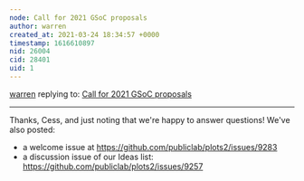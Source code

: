 ```yaml
---
node: Call for 2021 GSoC proposals
author: warren
created_at: 2021-03-24 18:34:57 +0000
timestamp: 1616610897
nid: 26004
cid: 28401
uid: 1
---
```




[warren](../profile/warren) replying to: [Call for 2021 GSoC proposals](../notes/cess/03-24-2021/call-for-2021-gsoc-proposals)

----
Thanks, Cess, and just noting that we're happy to answer questions! We've also posted:

* a welcome issue at https://github.com/publiclab/plots2/issues/9283
* a discussion issue of our Ideas list: https://github.com/publiclab/plots2/issues/9257